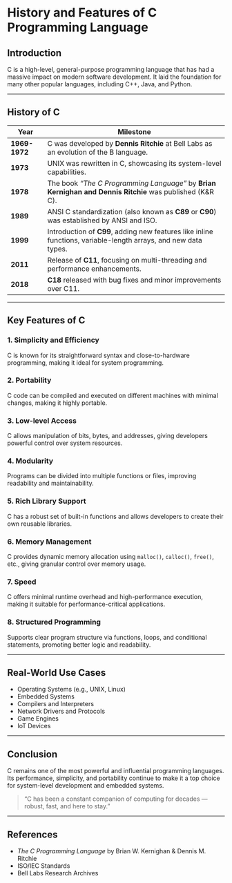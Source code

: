 # History and Features of C Programming Language

## Introduction

C is a high-level, general-purpose programming language that has had a massive impact on modern software development. It laid the foundation for many other popular languages, including C++, Java, and Python.

---

## History of C

| Year | Milestone |
|------|-----------|
| **1969-1972** | C was developed by **Dennis Ritchie** at Bell Labs as an evolution of the B language. |
| **1973** | UNIX was rewritten in C, showcasing its system-level capabilities. |
| **1978** | The book *“The C Programming Language”* by **Brian Kernighan and Dennis Ritchie** was published (K&R C). |
| **1989** | ANSI C standardization (also known as **C89** or **C90**) was established by ANSI and ISO. |
| **1999** | Introduction of **C99**, adding new features like inline functions, variable-length arrays, and new data types. |
| **2011** | Release of **C11**, focusing on multi-threading and performance enhancements. |
| **2018** | **C18** released with bug fixes and minor improvements over C11. |

---

## Key Features of C

### 1. **Simplicity and Efficiency**
C is known for its straightforward syntax and close-to-hardware programming, making it ideal for system programming.

### 2. **Portability**
C code can be compiled and executed on different machines with minimal changes, making it highly portable.

### 3. **Low-level Access**
C allows manipulation of bits, bytes, and addresses, giving developers powerful control over system resources.

### 4. **Modularity**
Programs can be divided into multiple functions or files, improving readability and maintainability.

### 5. **Rich Library Support**
C has a robust set of built-in functions and allows developers to create their own reusable libraries.

### 6. **Memory Management**
C provides dynamic memory allocation using `malloc()`, `calloc()`, `free()`, etc., giving granular control over memory usage.

### 7. **Speed**
C offers minimal runtime overhead and high-performance execution, making it suitable for performance-critical applications.

### 8. **Structured Programming**
Supports clear program structure via functions, loops, and conditional statements, promoting better logic and readability.

---

## Real-World Use Cases

- Operating Systems (e.g., UNIX, Linux)
- Embedded Systems
- Compilers and Interpreters
- Network Drivers and Protocols
- Game Engines
- IoT Devices

---

## Conclusion

C remains one of the most powerful and influential programming languages. Its performance, simplicity, and portability continue to make it a top choice for system-level development and embedded systems.

> “C has been a constant companion of computing for decades — robust, fast, and here to stay.”

---

## References

- *The C Programming Language* by Brian W. Kernighan & Dennis M. Ritchie  
- ISO/IEC Standards  
- Bell Labs Research Archives